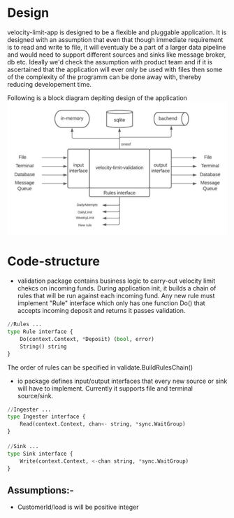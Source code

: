 # Design

velocity-limit-app is designed to be a flexible and pluggable application. It is designed with an assumption that even that though immediate requirement is to read and write to file, it will eventualy be a part of a larger data pipeline and would need to support different sources and sinks like message broker, db etc.
Ideally we'd check the assumption with product team and if it is ascertained that the application will ever only be used with files then some of the complexity of the programm can be done away with, thereby reducing developement time.

Following is a block diagram depiting design of the application
![alt text](blockdiagram.jpeg "velocitylimits-blockdiagram")


# Code-structure
* validation package contains business logic to carry-out velocity limit chekcs on incoming funds. During application init, it builds a chain of rules that will be run against each incoming fund. 
Any new rule must implement "Rule" interface which only has one function Do() that accepts incoming deposit and returns it passes validation.

```python
//Rules ...
type Rule interface {
	Do(context.Context, *Deposit) (bool, error)
	String() string
}
```


The order of rules can be specified in validate.BuildRulesChain()

* io package defines input/output interfaces that every new source or sink will have to implement. Currently it supports file and terminal source/sink.

```python
//Ingester ...
type Ingester interface {
	Read(context.Context, chan<- string, *sync.WaitGroup)
}

//Sink ...
type Sink interface {
	Write(context.Context, <-chan string, *sync.WaitGroup)
}
```

## Assumptions:-
* CustomerId/load is will be positive integer